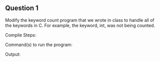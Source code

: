 ## Question 1

Modify the keyword count program that we wrote in class to handle all of the keywords in C. For example, the keyword, int, was not being counted.

Compile Steps: 

Command(s) to run the program:

Output:
